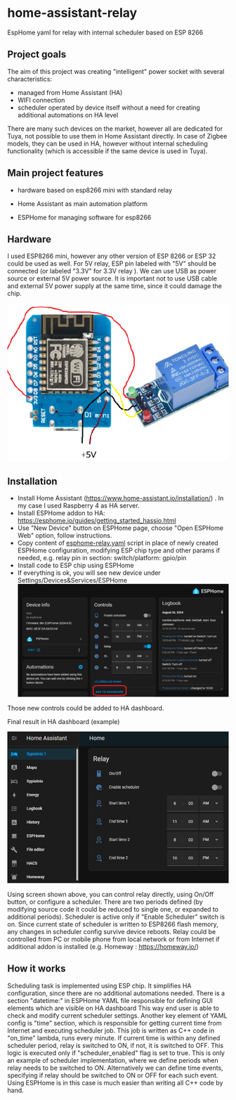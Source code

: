 # home-assistant-relay
EspHome yaml for relay with internal scheduler based on ESP 8266

## Project goals
The aim of this project was creating "intelligent" power socket with several characteristics:
- managed from Home Assistant (HA)
- WIFI connection
- scheduler operated by device itself without a need for creating additional automations on HA level

There are many such devices on the market, however all are dedicated for Tuya, not possible to use them in Home Assistant directly.
In case of Zigbee models, they can be used in HA, however without internal scheduling functionality (which is accessible if the same device is used in Tuya).

## Main project features
- hardware based on esp8266 mini with standard relay 

- Home Assistant as main automation platform 
- ESPHome for managing software for esp8266

## Hardware
I used ESP8266 mini, however any other version of ESP 8266 or ESP 32 could be used as well.
For 5V relay, ESP pin labeled with "5V" should be connected (or labeled "3.3V" for 3.3V relay ).
We can use USB as power source or external 5V power source. 
It is important not to use USB cable and external 5V power supply at the same time, since it could damage the chip.

![img.png](hardware.png)

## Installation
- Install Home Assistant (https://www.home-assistant.io/installation/) . In my case I used Raspberry 4 as HA server.
- Install ESPHome addon to HA: https://esphome.io/guides/getting_started_hassio.html
- Use "New Device" button on ESPHome page, choose "Open ESPHome Web" option, follow instructions.
- Copy content of [esphome-relay.yaml](esphome-relay.yaml) script in place of newly created ESPHome configuration,
modifying ESP chip type and other params if needed, e.g. relay pin in section: switch/platform: gpio/pin
- Install code to ESP chip using ESPHome 
- If everything is ok, you will see new device under Settings/Devices&Services/ESPHome
![esphome-config.png](esphome-config.png)

Those new controls could be added to HA dashboard.

Final result in HA dashboard (example)

![img.png](home-assistant.png)

Using screen shown above, you can control relay directly, using On/Off button, or configure a scheduler.
There are two periods defined (by modifying source code it could be reduced to single one, or expanded to additional periods).
Scheduler is active only if "Enable Scheduler" switch is on.
Since current state of scheduler is written to ESP8266 flash memory, any changes in scheduler config survive device reboots.
Relay could be controlled from PC or mobile phone from local network or from Internet if additional addon is installed (e.g. Homeway : https://homeway.io/)

## How it works

Scheduling task is implemented using ESP chip. It simplifies HA configuration, since there are no additional automations needed.
There is a section "datetime:" in ESPHome YAML file responsible for defining GUI elements which are visible on HA dashboard
This way end user is able to check and modify current scheduler settings.
Another key element of YAML config is "time" section, which is responsible for getting current time from Internet and executing scheduler job.
This job is written as C++ code in "on_time" lambda, runs every minute.
If current time is within any defined scheduler period, relay is switched to ON, if not, it is switched to OFF.
This logic is executed only if "scheduler_enabled" flag is set to true. 
This is only an example of scheduler implementation, where we define periods when relay needs to be switched to ON.
Alternatively we can define time events, specifying if relay should be switched to ON or OFF for each such event.   
Using ESPHome is in this case is much easier than writing all C++ code by hand.
